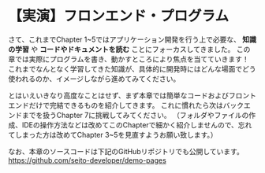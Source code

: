 # 【実演】フロンエンド・プログラム
さて、これまでChapter 1~5ではアプリケーション開発を行う上で必要な、 __知識の学習__ や __コードやドキュメントを読む__ ことにフォーカスしてきました。
この章では実際にプログラムを書き、動かすところにより焦点を当てていきます！
これまでなんとなく学習してきた知識が、具体的に開発時にはどんな場面でどう使われるのか、イメージしながら進めてみてください。

とはいえいきなり高度なことはせず、まず本章では簡単なコードおよびフロントエンドだけで完結できるものを紹介してきます。
これに慣れたら次はバックエンドまでを扱うChapter 7に挑戦してみてください。
（フォルダやファイルの作成、IDEの操作方法などは改めてこのChapterで細かく紹介しませんので、忘れてしまった方は改めてChapter 3~5を見直すようお願い致します。）

なお、本章のソースコードは下記のGitHubリポジトリでも公開しています。
https://github.com/seito-developer/demo-pages